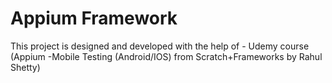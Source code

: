 # Appium Framework
This project is designed and developed with the help of -
Udemy course (Appium -Mobile Testing (Android/IOS) from Scratch+Frameworks by Rahul Shetty)
